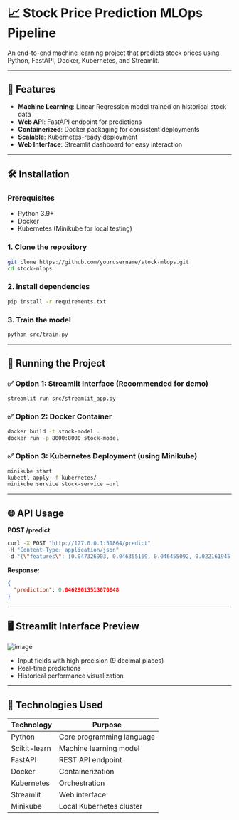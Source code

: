 # 📈 Stock Price Prediction MLOps Pipeline

An end-to-end machine learning project that predicts stock prices using Python, FastAPI, Docker, Kubernetes, and Streamlit.

---

## 🚀 Features

- **Machine Learning**: Linear Regression model trained on historical stock data
- **Web API**: FastAPI endpoint for predictions
- **Containerized**: Docker packaging for consistent deployments
- **Scalable**: Kubernetes-ready deployment
- **Web Interface**: Streamlit dashboard for easy interaction


---

## 🛠️ Installation

### Prerequisites

- Python 3.9+
- Docker
- Kubernetes (Minikube for local testing)

### 1. Clone the repository

```bash
git clone https://github.com/yourusername/stock-mlops.git
cd stock-mlops
```
### 2. Install dependencies
```bash
pip install -r requirements.txt
```
### 3. Train the model

```bash
python src/train.py
```

---

## 🏃 Running the Project

### ✅ Option 1: Streamlit Interface (Recommended for demo)

```bash
streamlit run src/streamlit_app.py
```

### ✅ Option 2: Docker Container

```bash
docker build -t stock-model .
docker run -p 8000:8000 stock-model
```

### ✅ Option 3: Kubernetes Deployment (using Minikube)

```bash
minikube start
kubectl apply -f kubernetes/
minikube service stock-service –url
```

---

## 🌐 API Usage

**POST /predict**

```bash
curl -X POST "http://127.0.0.1:51864/predict"
-H "Content-Type: application/json"
-d "{\"features\": [0.047326903, 0.046355169, 0.046455092, 0.022161945, 0.015932633]}" 
```

**Response:**

```json
{
  "prediction": 0.04629013513070648
}
```

---

## 🖥️ Streamlit Interface Preview

![image](https://github.com/user-attachments/assets/652ce245-7f05-49ab-9c20-3dbc6d38c721)


- Input fields with high precision (9 decimal places)
- Real-time predictions
- Historical performance visualization

---

## 🤖 Technologies Used

| Technology    | Purpose                        |
|---------------|--------------------------------|
| Python        | Core programming language      |
| Scikit-learn  | Machine learning model         |
| FastAPI       | REST API endpoint              |
| Docker        | Containerization               |
| Kubernetes    | Orchestration                  |
| Streamlit     | Web interface                  |
| Minikube      | Local Kubernetes cluster       |

